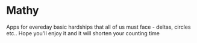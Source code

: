 # Mathy
Apps for evereday basic hardships that all of us must face - deltas, circles etc.. Hope you'll enjoy it and it will shorten your counting time

